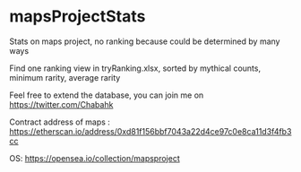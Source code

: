 # mapsProjectStats

Stats on maps project, no ranking because could be determined by many ways


Find one ranking view in tryRanking.xlsx, sorted by mythical counts, minimum rarity, average rarity


Feel free to extend the database, you can join me on https://twitter.com/Chabahk


Contract address of maps : https://etherscan.io/address/0xd81f156bbf7043a22d4ce97c0e8ca11d3f4fb3cc


OS: https://opensea.io/collection/mapsproject


